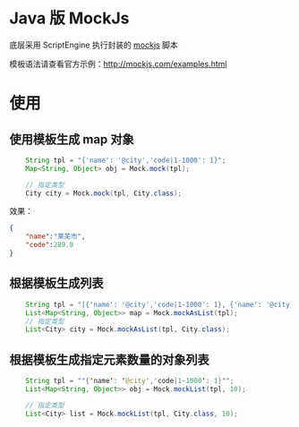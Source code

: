 # Java 版 MockJs

底层采用 ScriptEngine 执行封装的 [mockjs](http://mockjs.com/) 脚本

模板语法请查看官方示例：http://mockjs.com/examples.html

# 使用

## 使用模板生成 map 对象

```java
    String tpl = "{'name': '@city','code|1-1000': 1}";
    Map<String, Object> obj = Mock.mock(tpl);

    // 指定类型
    City city = Mock.mock(tpl, City.class);
```

效果：
```json
{
    "name":"莱芜市",
    "code":289.0
}
```

## 根据模板生成列表

```java
    String tpl = "[{'name': '@city','code|1-1000': 1}, {'name': '@city','code|1-1000': 1}]";
    List<Map<String, Object>> map = Mock.mockAsList(tpl);
    // 指定类型
    List<City> city = Mock.mockAsList(tpl, City.class);
```

## 根据模板生成指定元素数量的对象列表

```java
    String tpl = ""{'name': '@city','code|1-1000': 1}"";
    List<Map<String, Object>> obj = Mock.mockList(tpl, 10);

    // 指定类型
    List<City> list = Mock.mockList(tpl, City.class, 10);
    
```
